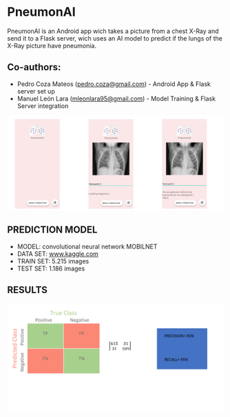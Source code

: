 # PneumonAI
PneumonAI is an Android app wich takes a picture from a chest X-Ray and send it to a Flask server, wich uses an AI model to predict if the lungs of the X-Ray picture have pneumonia.

## Co-authors:
* Pedro Coza Mateos (pedro.coza@gmail.com) - Android App & Flask server set up
* Manuel León Lara (mleonlara95@gmail.com) - Model Training & Flask Server integration

![alt text](https://github.com/Pedro-Coza/PneumonAI/blob/master/git_res/githubphoto.png)








## PREDICTION MODEL


- MODEL: convolutional neural network MOBILNET
- DATA SET: www.kaggle.com
- TRAIN SET: 5.215 images
- TEST SET: 1.186 images




## RESULTS

![alt text](https://github.com/Pedro-Coza/PneumonAI/blob/master/git_res/github_photo.png)
